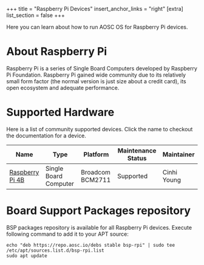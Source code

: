 +++
title = "Raspberry Pi Devices"
insert_anchor_links = "right"
[extra]
list_section = false
+++

Here you can learn about how to run AOSC OS for Raspberry Pi devices.

# About Raspberry Pi

Raspberry Pi is a series of Single Board Computers developed by Raspberry Pi Foundation. Raspberry Pi gained wide community due to its relatively small form factor (the normal version is just size about a credit card), its open ecosystem and adequate performance.

# Supported Hardware

Here is a list of community supported devices. Click the name to checkout the documentation for a device.

| Name | Type | Platform | Maintenance Status | Maintainer |
| --- | --- | --- | --- | --- |
| [Raspberry Pi 4B](@/aosc-os/devices/raspberrypi/4b/_index.md) | Single Board Computer | Broadcom BCM2711 | Supported | Cinhi Young |

# Board Support Packages repository

BSP packages repository is available for all Raspberry Pi devices. Execute following command to add it to your APT source:

```
echo "deb https://repo.aosc.io/debs stable bsp-rpi" | sudo tee /etc/apt/sources.list.d/bsp-rpi.list
sudo apt update
```